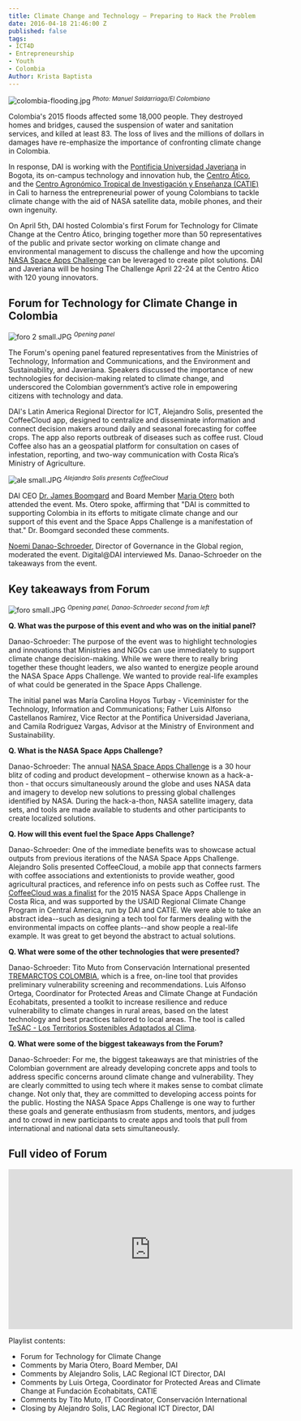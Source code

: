 ```yaml
---
title: Climate Change and Technology – Preparing to Hack the Problem
date: 2016-04-18 21:46:00 Z
published: false
tags:
- ICT4D
- Entrepreneurship
- Youth
- Colombia
Author: Krista Baptista
---
```


![colombia-flooding.jpg](/uploads/colombia-flooding.jpg)
<sup>*Photo: Manuel Saldarriaga/El Colombiano*</sup>

Colombia's 2015 floods affected some 18,000 people. They destroyed homes and bridges, caused the suspension of water and sanitation services, and killed at least 83. The loss of lives and the millions of dollars in damages have re-emphasize the importance of confronting climate change in Colombia. 

In response, DAI is working with the [Pontificia Universidad Javeriana](http://www.javeriana.edu.co/) in Bogota, its on-campus technology and innovation hub, the [Centro Ático](http://www.javeriana.edu.co/vicerrectoria-academica/atico), and the
[Centro Agronómico Tropical de Investigación y Enseñanza (CATIE)](http://www.catie.ac.cr/es/) in Cali to harness the entrepreneurial power of young Colombians to tackle climate change with the aid of NASA satellite data, mobile phones, and their own ingenuity. 

On April 5th, DAI hosted Colombia's first Forum for Technology for Climate Change at the Centro Ático, bringing together more than 50 representatives of the public and private sector working on climate change and environmental management to discuss the challenge and how the upcoming [NASA Space Apps Challenge](https://2016.spaceappschallenge.org/locations/bogota-colombia) can be leveraged to create pilot solutions. DAI and Javeriana will be hosing The Challenge April 22-24 at the Centro Ático with 120 young innovators. 

## Forum for Technology for Climate Change in Colombia

![foro 2 small.JPG](/uploads/foro%202%20small.JPG)
<sup>*Opening panel*</sup>

The Forum's opening panel featured representatives from the Ministries of Technology, Information and Communications, and the Environment and Sustainability, and Javeriana. Speakers discussed the importance of new technologies for decision-making related to climate change, and underscored the Colombian government’s active role in empowering citizens with technology and data. 

DAI's Latin America Regional Director for ICT, Alejandro Solis, presented the CoffeeCloud app, designed to centralize and disseminate information and connect decision makers around daily and seasonal forecasting for coffee crops. The app also reports outbreak of diseases such as coffee rust. Cloud Coffee also has an a geospatial platform for consultation on cases of infestation, reporting, and two-way communication with Costa Rica’s Ministry of Agriculture.

![ale small.JPG](/uploads/ale%20small.JPG)
<sup>*Alejandro Solis presents CoffeeCloud*</sup>

DAI CEO [Dr. James Boomgard](http://dai.com/who-we-are/leadership/james-boomgard) and Board Member [Maria Otero](http://dai.com/who-we-are/leadership/maria-otero) both attended the event. Ms. Otero spoke, affirming that "DAI is committed to supporting Colombia in its efforts to mitigate climate change and our support of this event and the Space Apps Challenge is a manifestation of that." Dr. Boomgard seconded these comments. 

[Noemi Danao-Schroeder](http://dai.com/who-we-are/our-team/noemi-danao-schroeder), Director of Governance in the Global region, moderated the event. Digital@DAI interviewed Ms. Danao-Schroeder on the takeaways from the event. 

## Key takeaways from Forum

![foro small.JPG](/uploads/foro%20small.JPG)
<sup>*Opening panel, Danao-Schroeder second from left*</sup>

**Q. What was the purpose of this event and who was on the initial panel?**

Danao-Schroeder:  The purpose of the event was to highlight technologies and innovations that Ministries and NGOs can use immediately to support climate change decision-making.  While we were there to really bring together these thought leaders, we also wanted to energize people around the NASA Space Apps Challenge.  We wanted to provide real-life examples of what could be generated in the Space Apps Challenge. 

The initial panel was María Carolina Hoyos Turbay - Viceminister for the Technology, Information and Communications; Father Luis Alfonso Castellanos Ramírez, Vice Rector at the Pontifica Universidad Javeriana, and Camila Rodriguez Vargas, Advisor at the Ministry of Environment and Sustainability.


**Q. What is the NASA Space Apps Challenge?**

Danao-Schroeder: The annual [NASA Space Apps Challenge](https://2016.spaceappschallenge.org/) is a 30 hour blitz of coding and product development – otherwise known as a hack-a-thon - that occurs simultaneously around the globe and uses NASA data and imagery to develop new solutions to pressing global challenges identified by NASA.  During the hack-a-thon, NASA satellite imagery, data sets, and tools are made available to students and other participants to create localized solutions.


**Q. How will this event fuel the Space Apps Challenge?**

Danao-Schroeder: One of the immediate benefits was to showcase actual outputs from previous iterations of the NASA Space Apps Challenge.  Alejandro Solis presented CoffeeCloud, a mobile app that connects farmers with coffee associations and extentionists to provide weather, good agricultural practices, and reference info on pests such as Coffee rust.  The [CoffeeCloud was a finalist](http://dai.com/news-publications/news/space-apps-challenge-seeks-solutions-adaptation-climate-change) for the 2015 NASA Space Apps Challenge in Costa Rica, and was supported by the USAID Regional Climate Change Program in Central America, run by DAI and CATIE.  We were able to take an abstract idea--such as designing a tech tool for farmers dealing with the environmental impacts on coffee plants--and show people a real-life example.  It was great to get beyond the abstract to actual solutions.   


**Q. What were some of the other technologies that were presented?**

Danao-Schroeder: Tito Muto from Conservación International presented [TREMARCTOS COLOMBIA](http://www.tremarctoscolombia.org/), which is a free, on-line tool that provides preliminary vulnerability screening and recommendations. 
Luis Alfonso Ortega, Coordinator for Protected Areas and Climate Change at Fundación Ecohabitats, presented a toolkit to increase resilience and reduce vulnerability to climate changes in rural areas, based on the latest technology and best practices tailored to local areas. The tool is called [TeSAC - Los Territorios Sostenibles Adaptados al Clima](https://ccafs.cgiar.org/es/territorios-sostenibles-adaptados-al-clima#.VvrWc2ThCMI).


**Q. What were some of the biggest takeaways from the Forum?**

Danao-Schroeder: For me, the biggest takeaways are that ministries of the Colombian government are already developing concrete apps and tools to address specific concerns around climate change and vulnerability.  They are clearly committed to using tech where it makes sense to combat climate change. Not only that, they are committed to developing access points for the public. Hosting the NASA Space Apps Challenge is one way to further these goals and generate enthusiasm from students, mentors, and judges and to crowd in new participants to create apps and tools that pull from international and national data sets simultaneously.

## Full video of Forum

<iframe width="560" height="315" src="https://www.youtube.com/embed/JoSdx8wng0g?list=PLoRLK-0MlLuN4Tx_UL1u6L7V7GffIhI4K" frameborder="0" allowfullscreen></iframe>

Playlist contents: 

* Forum for Technology for Climate Change
* Comments by Maria Otero, Board Member, DAI
* Comments by Alejandro Solis, LAC Regional ICT Director, DAI
* Comments by Luis Ortega, Coordinator for Protected Areas and Climate Change at Fundación Ecohabitats, CATIE
* Comments by Tito Muto, IT Coordinator, Conservación International
* Closing by Alejandro Solis, LAC Regional ICT Director, DAI